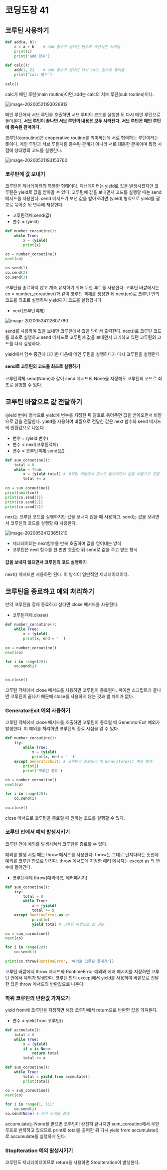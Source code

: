# 코딩도장 41

## 코루틴 사용하기

```python
def add(a, b):
    c = a + b    # add 함수가 끝나면 변수와 계산식은 사라짐
    print(c)
    print('add 함수')
 
def calc():
    add(1, 2)    # add 함수가 끝나면 다시 calc 함수로 돌아옴
    print('calc 함수')
 
calc()
```

calc가 메인 루틴(main routine)이면 add는 calc의 서브 루틴(sub routine)이다.

![image-20200521193026812](C:\Users\bso00\AppData\Roaming\Typora\typora-user-images\image-20200521193026812.png)

메인 루틴에서 서브 루틴을 호출하면 서브 루티의 코드를 실행한 뒤 다시 메인 루틴으로 돌아온다. **서브 루틴이 끝나면 서브 루틴의 내용은 모두 사라진다. 서브 루틴은 메인 루틴에 종속된 관계이다.**

코루틴(coroutine)은 cooperative routine를 의미하는데 서로 협력하는 루틴이라는 뜻이다. 메인 루틴과 서브 루틴처럼 종속된 관계가 아니라 서로 대등한 관계이며 특정 시점에 상대방의 코드를 실행한다.

![image-20200521193153760](C:\Users\bso00\AppData\Roaming\Typora\typora-user-images\image-20200521193153760.png)





### 코루틴에 값 보내기

코루틴은 제너레이터의 특별한 형태이다. 제너레이터는 yield로 값을 발생시켰지만 코루틴은 yield로 값을 받아올 수 있다. 코루틴에 값을 보내면서 코드를 실행할 때는 send 메서드를 사용한다. send 메서드가 보낸 값을 받아오려면 (yield) 형식으로 yield를 괄호로 묶어준 뒤 변수에 저장한다.

- 코루틴객체.send(값)
- 변수 = (yield)

```python
def number_coroutine():
	while True:
		x = (yield)
		print(x)
		
co = number_coroutine()
next(co)

co.send(1)
co.send(2)
co.send(3)
```

코루틴을 종료하지 않고 계속 유지하기 위해 무한 루트를 사용한다. 코루틴 바깥에서는 co = number_coroutine()과 같이 코루틴 객체를 생성한 뒤 next(co)로 코루틴 안의 코드를 최초로 실행하여 yield까지 코드를 실행합니다

- next(코루틴객체)

![image-20200524112607780](C:\Users\bso00\AppData\Roaming\Typora\typora-user-images\image-20200524112607780.png)

send를 사용하여 값을 보내면 코루틴에서 값을 받아서 출력한다. next()로 코루틴 코드를 최초로 실행하고 send 메서드로 코루틴에 값을 보내면서 대기하고 있던 코루틴의 코드를 다시 실행하다.

yield에서 함수 중간에 대기한 다음에 메인 루틴을 실행하다가 다시 코루틴을 실행한다







#### send로 코루틴의 코드를 최초로 실행하기

코루틴객체.send(None)과 같이 send 메서드의 None을 지정해도 코루틴의 코드르 최초로 실행할 수 있다.







## 코루틴 바깥으로 값 전달하기

(yield 변수) 형식으로 yield에 변수를 지정한 뒤 괄호로 묶어주면 값을 받아오면서  바깥으로 값을 전달한다. yield를 사용하여 바깥으로 전달한 값은 next 함수와 send 메서드의 반환값으로 나온다.

- 변수 = (yield 변수)
- 변수 = next(코루틴객체)
- 변수 = 코루틴객체.send(값)

```python
def sum_coroutine():
	total = 0
	while = True:
		x = (yield total) # 코루틴 바깥에서 값ㅇ르 받아오면서 값을 바깥으로 전달
		total += x
		
co = sun_coroutine()
print(next(co))
print(co.send(1))
print(co.send(2))
print(co.send(3))
```

next는 코루틴 코드를 실행하지만 값을 보내지 않을 때 사용하고, send는 값을 보내면서 코루틴의 코드를 실행할 떄 사용한다.

![image-20200524123651210](C:\Users\bso00\AppData\Roaming\Typora\typora-user-images\image-20200524123651210.png)

- 제너레이터는 next함수를 반복 호출하여 값을 얻어내는 방식
- 코루틴은 next 함수를 한 번만 호출한 뒤 send로 값을 주고 받는 형식







#### 값을 보내지 않으면서 코루틴의 코드 실행하기

next() 메서드만 사용하면 된다. 이 방식이 일반적인 제너레이터이다.







## 코루틴을 종료하고 예외 처리하기

 만약 코루틴을 강제 종료하고 싶다면 close 메서드를 사용한다.

- 코루틴객체.close()

```python
def number_coroutine():
	while True:
		x = (yield)
		print(x, end = ' ')
		
co = number_coroutine()
next(co)

for i in range(20):
	co.send(i)
	

co.close()
```

코루틴 객체에서 close 메서드를 사용하면 코루틴이 종료된다. 파이썬 스크립트가 끝나면 코루틴이 끝나기 때문에 close를 사용하지 않는 것과 별 차이가 없다.







### GeneratorExit 예외 사용하기

코루틴 객체에서 close 메서드를 호출하면 코루틴이 종료될 때 GeneratorExit 예외가 발생한다. 이 예외를 처리하면 코루틴의 종료 시점을 알 수 있다.

```python
def number_coroutine():
	try:
		while True:
			x = (yield)
			print(x, end = ' ')
	except GeneratorExit: # 코루틴이 종료도리 때 GeneratorExit 예외 발생
		print()
		print('코루틴 종료')
		
co = number_coroutine()
next(co)

for i in range(20):
	co.send(i)
	
co.close()
```

close 메서드로 코루틴을 종료할 때 원하는 코드를 실행할 수 있다.





### 코루틴 안에서 예외 발생시키기

코루틴 안에 예외를 발생시켜서 코루틴을 종료할 수 있다.

예외를 발생 시킬 때는 throw 메서드를 사용한다. throw는 그대로 던지다라는 뜻인데 예외를 코루틴 안으로 던진다. throw 메서드에 지정한 에러 메시지는 except as 의 변수에 들어간다.

- 코루틴객체.throw(예외이름, 에러메시지)

```python
def sum_coroutine():
	try:
		total = 0
		while True:
			x = (yield)
            total += x
    except RuntimeError as e:
        	print(e)
            yield total # 코루틴 바깥으로 값 전달
            
co = sum_coroutine()
next(co)

for i in range(20):
    co.send(i)
    
print(co.throw(RuntimeError, '예외로 코루틴 끝내기'))    
```

코루틴 바깥에서 throw 메서드와 RuntimeError 예외와 에러 메시지를 지정하면 코루틴 안에서 예외가 발생한다. 코루틴 안의 except에서 yield를 사용하여 바깥으로 전달한 값은 throw 메서드의 반환값으로 나온다.







### 하위 코루틴의 반환값 가져오기

yield from에 코루틴을 지정하면 해당 코루틴에서 return으로 반환한 값을 가져온다.

- 변수 = yield from 코루틴()

```python
def accmulate():
	total = 0
	while True:
		x = (yield)
		if x is None:
			return total
		total += x
		
def sum_coroutine():
	while True:
		total = yield from accmulate()
		print(total)
		
co = sum_coroutine()
next(co)

for i in range(1, 11):
	co.send(i)
co.send(None) # 숫자 누적을 끝냄
```

accumulate는 None을 받으면 코루틴이 완전히 끝나지만 sum_coroutine에서 무한 루프로 반복하고 있으므로 print로 total을 출력한 뒤 다시 yield from accumulate()로 accumulate를 실행하게 된다.







### StopIteration 예외 발생시키기

코루틴도 제너레이터이므로 return을 사용하면 StopIteration이 발생한다.